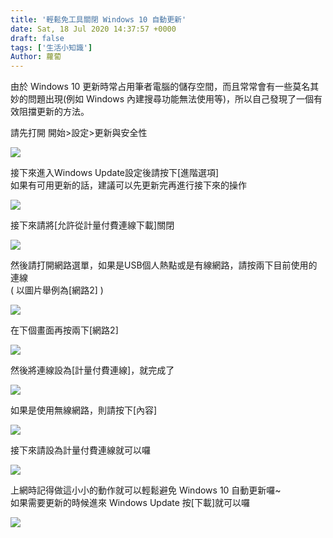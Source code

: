 ```yaml
---
title: '輕鬆免工具關閉 Windows 10 自動更新'
date: Sat, 18 Jul 2020 14:37:57 +0000
draft: false
tags: ['生活小知識']
Author: 蘿蔔
---
```


由於 Windows 10 更新時常占用筆者電腦的儲存空間，而且常常會有一些莫名其妙的問題出現(例如 Windows 內建搜尋功能無法使用等)，所以自己發現了一個有效阻擋更新的方法。

請先打開 開始>設定>更新與安全性

![](https://static.yiy.tw/media/blog/2020071810311417.png)

接下來進入Windows Update設定後請按下\[進階選項\]  
如果有可用更新的話，建議可以先更新完再進行接下來的操作

![](https://static.yiy.tw/media/blog/2020071810332840.png)

接下來請將\[允許從計量付費連線下載\]關閉

![](https://static.yiy.tw/media/blog/2020071813212146.png)

然後請打開網路選單，如果是USB個人熱點或是有線網路，請按兩下目前使用的連線  
( 以圖片舉例為\[網路2\] )

![](https://static.yiy.tw/media/blog/2020071813265947.png)

在下個畫面再按兩下\[網路2\]

![](https://static.yiy.tw/media/blog/2020071813281349.png)

然後將連線設為\[計量付費連線\]，就完成了

![](https://static.yiy.tw/media/blog/2020071813345785.png)

如果是使用無線網路，則請按下\[內容\]

![](https://static.yiy.tw/media/blog/2020071813371023.png)

接下來請設為計量付費連線就可以囉

![](https://static.yiy.tw/media/blog/2020071813402994.png)

上網時記得做這小小的動作就可以輕鬆避免 Windows 10 自動更新囉~  
如果需要更新的時候進來 Windows Update 按\[下載\]就可以囉

![](https://static.yiy.tw/media/blog/2020071814305227.png)